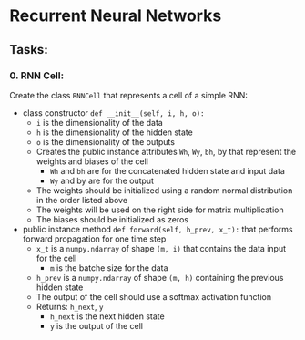 # Recurrent Neural Networks

## Tasks:

### 0. RNN Cell:
Create the class ``RNNCell`` that represents a cell of a simple RNN:

- class constructor ``def __init__(self, i, h, o):``
  - ``i`` is the dimensionality of the data
  - ``h`` is the dimensionality of the hidden state
  - ``o`` is the dimensionality of the outputs
  - Creates the public instance attributes ``Wh``, ``Wy``, ``bh``, by that represent the weights and biases of the cell
    - ``Wh`` and ``bh`` are for the concatenated hidden state and input data
    - ``Wy`` and by are for the output
  - The weights should be initialized using a random normal distribution in the order listed above
  - The weights will be used on the right side for matrix multiplication
  - The biases should be initialized as zeros
- public instance method ``def forward(self, h_prev, x_t):`` that performs forward propagation for one time step
  - ``x_t`` is a ``numpy.ndarray`` of shape ``(m, i)`` that contains the data input for the cell
    - ``m`` is the batche size for the data
  - ``h_prev`` is a ``numpy.ndarray`` of shape ``(m, h)`` containing the previous hidden state
  - The output of the cell should use a softmax activation function
  - Returns: ``h_next``, ``y``
    - ``h_next`` is the next hidden state
    - ``y`` is the output of the cell